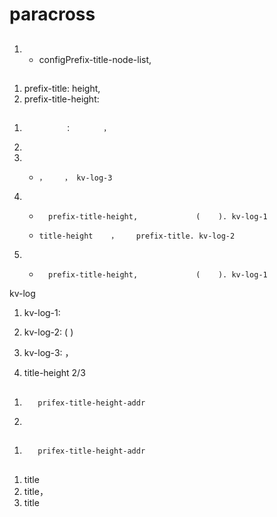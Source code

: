# paracross           

##      

 1.           
    * configPrefix-title-node-list,                

##   
 1. prefix-title: height,               
 1. prefix-title-height:          

##     

            

  
 1.              ：       ，      
 1.        

  
 1.           
    *     ，    ， kv-log-3
 1.           
    *       prefix-title-height,             (    ). kv-log-1
    *     title-height    ，    prefix-title. kv-log-2
 1.            
    *       prefix-title-height,             (    ). kv-log-1

kv-log
 1. kv-log-1:     
 1. kv-log-2:      (       )
 1. kv-log-3:         ，   

      
 1.   title-height                 2/3


##       
 1.        prifex-title-height-addr
 1.          

##       
 1.        prifex-title-height-addr

##   
 1.  title      
 1.  title，       
 1.    title

